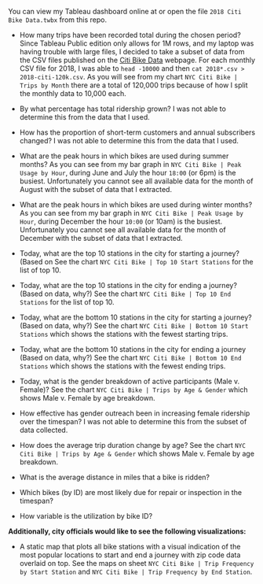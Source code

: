 You can view my Tableau dashboard online at 
or open the file `2018 Citi Bike Data.twbx` from this repo. 


* How many trips have been recorded total during the chosen period?
Since Tableau Public edition only allows for 1M rows, and my laptop was having trouble with large files, I decided to take a subset of data from the CSV files published on the [Citi Bike Data](https://www.citibikenyc.com/system-data) webpage. For each monthly CSV file for 2018, I was able to `head -10000` and then `cat 2018*.csv > 2018-citi-120k.csv`. As you will see from my chart `NYC Citi Bike | Trips by Month` there are a total of 120,000 trips because of how I split the monthly data to 10,000 each. 

* By what percentage has total ridership grown? 
I was not able to determine this from the data that I used. 

* How has the proportion of short-term customers and annual subscribers changed?
I was not able to determine this from the data that I used. 

* What are the peak hours in which bikes are used during summer months? 
As you can see from my bar graph in `NYC Citi Bike | Peak Usage by Hour`, during June and July the hour `18:00` (or 6pm) is the busiest. Unfortunately you cannot see all available data for the month of August with the subset of data that I extracted. 

* What are the peak hours in which bikes are used during winter months?
As you can see from my bar graph in `NYC Citi Bike | Peak Usage by Hour`, during December the hour `10:00` (or 10am) is the busiest. Unfortunately you cannot see all available data for the month of December with the subset of data that I extracted. 

* Today, what are the top 10 stations in the city for starting a journey? (Based on 
See the chart `NYC Citi Bike | Top 10 Start Stations` for the list of top 10.

* Today, what are the top 10 stations in the city for ending a journey? (Based on data, why?)
See the chart `NYC Citi Bike | Top 10 End Stations` for the list of top 10.

* Today, what are the bottom 10 stations in the city for starting a journey? (Based on data, why?)
See the chart `NYC Citi Bike | Bottom 10 Start Stations` which shows the stations with the fewest starting trips. 

* Today, what are the bottom 10 stations in the city for ending a journey (Based on data, why?)
See the chart `NYC Citi Bike | Bottom 10 End Stations` which shows the stations with the fewest ending trips. 

* Today, what is the gender breakdown of active participants (Male v. Female)?
See the chart `NYC Citi Bike | Trips by Age & Gender` which shows Male v. Female by age breakdown. 

* How effective has gender outreach been in increasing female ridership over the timespan?
I was not able to determine this from the subset of data collected. 

* How does the average trip duration change by age?
See the chart `NYC Citi Bike | Trips by Age & Gender` which shows Male v. Female by age breakdown. 

* What is the average distance in miles that a bike is ridden?

* Which bikes (by ID) are most likely due for repair or inspection in the timespan? 

* How variable is the utilization by bike ID?

**Additionally, city officials would like to see the following visualizations:**

* A static map that plots all bike stations with a visual indication of the most popular locations to start and end a journey with zip code data overlaid on top.
See the maps on sheet `NYC Citi Bike | Trip Frequency by Start Station` and `NYC Citi Bike | Trip Frequency by End Station`. 




